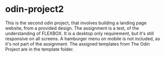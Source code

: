 # odin-project2
 This is the second odin project, that involves building a landing page website, from a provided design. 
 The assignment is a test, of the understanding of FLEXBOX.
 It is a desktop only requirement, but it's still responsive on all screens.
 A hamburger menu on mobile is not included, as it's not part of the assignment.
 The assigned templates from The Odin Project are in the template folder.
